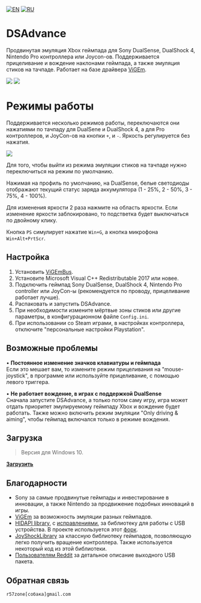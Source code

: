 [![EN](https://user-images.githubusercontent.com/9499881/33184537-7be87e86-d096-11e7-89bb-f3286f752bc6.png)](https://github.com/r57zone/DSAdvance/) 
[![RU](https://user-images.githubusercontent.com/9499881/27683795-5b0fbac6-5cd8-11e7-929c-057833e01fb1.png)](https://github.com/r57zone/DSAdvance/blob/master/README.RU.md)

# DSAdvance
Продвинутая эмуляция Xbox геймпада для Sony DualSense, DualShock 4, Nintendo Pro контроллера или Joycon-ов. Поддерживается прицеливание и вождение наклонами геймпада, а также эмуляция стиков на тачпаде. Работает на базе драйвера [ViGEm](https://github.com/ViGEm).

[![](https://user-images.githubusercontent.com/9499881/164945071-5b9f86dd-c396-45a5-817b-fc7068450f02.gif)](https://youtu.be/gkyqO_HuPnk)
[![](https://user-images.githubusercontent.com/9499881/164945073-cfa1bfb7-cb82-4714-b2ad-7ecd84a5bcfc.gif)](https://youtu.be/gkyqO_HuPnk)

# Режимы работы
Поддерживается несколько режимов работы, переключаются они нажатиями по тачпаду для DualSene и DualShock 4, а для Pro контроллеров, и JoyCon-ов на кнопки `+`, и `-`. Яркость регулируется без нажатия. 

![](https://user-images.githubusercontent.com/9499881/173076125-b3762211-74ab-4377-a6a2-a7b6c9b1a142.png)

Для того, чтобы выйти из режима эмуляции стиков на тачпаде нужно переключиться на режим по умолчанию. 


Нажимая на профиль по умолчанию, на DualSense, белые светодиоды отображают текущий статус заряда аккумулятора (1 - 25%, 2 - 50%, 3 - 75%, 4 - 100%).


Для изменения яркости 2 раза нажмите на область яркости. Если изменение яркости заблокировано, то подстветка будет выключаться по двойному клику.


Кнопка `PS` симулирует нажатие `Win+G`, а кнопка микрофона `Win+Alt+PrtScr`.

## Настройка
1. Установить [ViGEmBus](https://github.com/ViGEm/ViGEmBus/releases).
2. Установите Microsoft Visual C++ Redistributable 2017 или новее.
3. Подключить геймпад Sony DualSense, DualShock 4, Nintendo Pro controller или JoyCon-ы (рекомендуется по проводу, прицеливание работает лучше).
4. Распаковать и запустить DSAdvance.
5. При необходимости измените мёртвые зоны стиков или другие параметры, в конфигурационном файле `Config.ini`.
6. При использовании со Steam играми, в настройках контроллера, отключите "персональные настройки Playstation".


## Возможные проблемы
• **Постоянное изменение значков клавиатуры и геймпада**<br>
Если это мешает вам, то измените режим прицеливания на "mouse-joystick", в программе или используйте прицеливание, с помощью левого триггера.



• **Не работает вождение, в играх с поддержкой DualSense**<br>
Сначала запустите DSAdvance, а только потом саму игру, игра может отдать приоритет эмулируемому геймпаду Xbox и вождение будет работать. Также можно включить режим эмуляции "Only driving & aiming", чтобы геймпад включался только в режиме вождения.

## Загрузка
>Версия для Windows 10.

**[Загрузить](https://github.com/r57zone/DSAdvance/releases)**

## Благодарности
* Sony за самые продвинутые геймпады и инвестирование в инновации, а также Nintendo за продвижение подобных инноваций в игры.
* [ViGEm](https://github.com/ViGEm) за возможность эмуляции разных геймпадов.
* [HIDAPI library](https://github.com/signal11/hidapi), с [исправлениями](https://github.com/libusb/hidapi), за библиотеку для работы с USB устройства. В проекте используется этот [форк](https://github.com/r57zone/hidapi).
* [JoyShockLibrary](https://github.com/JibbSmart/JoyShockLibrary) за классную библиотеку геймпадов, позволяющую легко получить вращение контроллера. Также используется некоторый код из этой библиотеки.
* [Пользователям Reddit](https://www.reddit.com/r/gamedev/comments/jumvi5/dualsense_haptics_leds_and_more_hid_output_report/) за детальное описание выходного USB пакета.

## Обратная связь
`r57zone[собака]gmail.com`